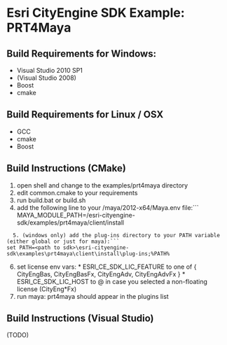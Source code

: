 # Esri CityEngine SDK Example: PRT4Maya 

## Build Requirements for Windows:
- Visual Studio 2010 SP1
- (Visual Studio 2008)
- Boost
- cmake

## Build Requirements for Linux / OSX
- GCC
- cmake
- Boost

## Build Instructions (CMake)
  1. open shell and change to the examples/prt4maya directory
  2. edit common.cmake to your requirements
  3. run build.bat or build.sh
  4. add the following line to your <HOME>/maya/2012-x64/Maya.env file:```
MAYA_MODULE_PATH=<path the sdk>/esri-cityengine-sdk/examples/prt4maya/client/install
```
  5. (windows only) add the plug-ins directory to your PATH variable (either global or just for maya):```
set PATH=<path to sdk>\esri-cityengine-sdk\examples\prt4maya\client\install\plug-ins;%PATH%
```
  6. set license env vars:
    * ESRI_CE_SDK_LIC_FEATURE to one of { CityEngBas, CityEngBasFx, CityEngAdv, CityEngAdvFx }
    * ESRI_CE_SDK_LIC_HOST to <port>@<host> in case you selected a non-floating license (CityEng*Fx)
  7. run maya: prt4maya should appear in the plugins list

## Build Instructions (Visual Studio)
(TODO)